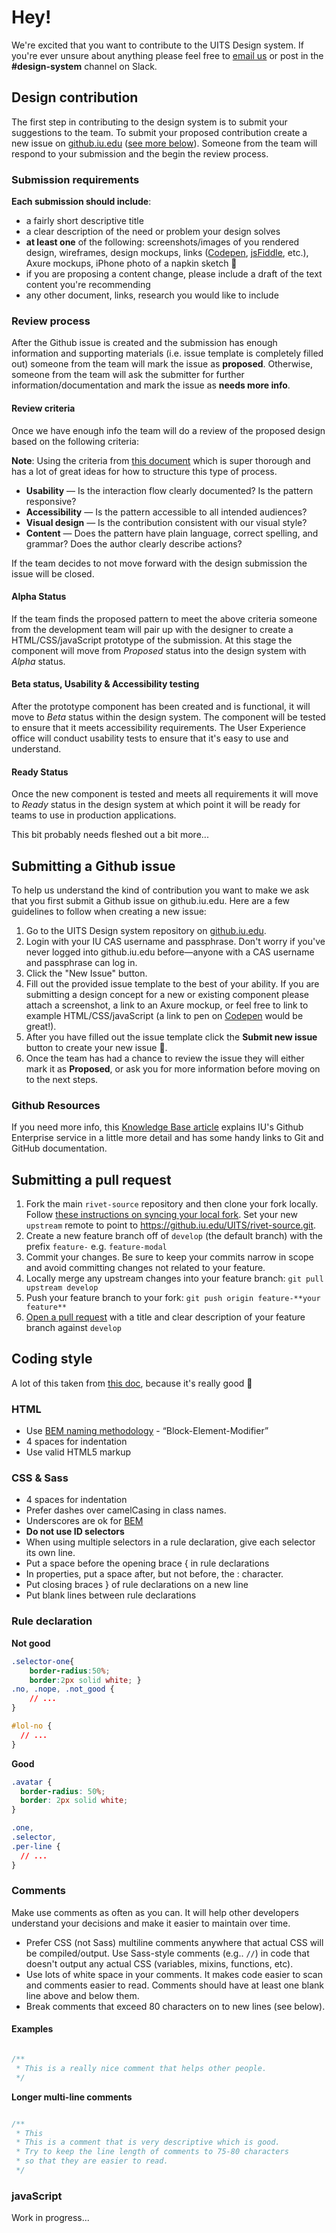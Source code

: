 # Hey!

We're excited that you want to contribute to the UITS Design system. If you're ever unsure about anything please feel free to [email us](mailto:uxo@iu.edu) or post in the **#design-system** channel on Slack.

## Design contribution
The first step in contributing to the design system is to submit your suggestions to the team. To submit your proposed contribution create a new issue on [github.iu.edu](https://github.iu.edu/UITS/uitsds/issues) ([see more below](submitting-a-github-issue)). Someone from the team will respond to your submission and the begin the review process.

### Submission requirements

**Each submission should include**:

- a fairly short descriptive title
- a clear description of the need or problem your design solves
- **at least one** of the following: screenshots/images of you rendered design, wireframes, design mockups, links ([Codepen](http://codepen.io/), [jsFiddle](https://jsfiddle.net/), etc.), Axure mockups, iPhone photo of a napkin sketch :pencil:
- if you are proposing a content change, please include a draft of  the text content you're recommending
- any other document, links, research you would like to include

### Review process
After the Github issue is created and the submission has enough information and supporting materials (i.e. issue template is completely filled out) someone from the team will mark the issue as **proposed**. Otherwise, someone from the team will ask the submitter for further information/documentation and mark the issue as **needs more info**.

#### Review criteria
Once we have enough info the team will do a review of the proposed design based on the following criteria:

**Note**: Using the criteria from [this document](https://github.com/18F/web-design-standards/wiki/Contribution-Guidelines%3A-Design) which is super thorough and has a lot of great ideas for how to structure this type of process.

- **Usability** — Is the interaction flow clearly documented? Is the pattern responsive?
- **Accessibility** — Is the pattern accessible to all intended audiences?
- **Visual design** — Is the contribution consistent with our visual style?
- **Content** — Does the pattern have plain language, correct spelling, and grammar? Does the author clearly describe actions?

If the team decides to not move forward with the design submission the issue will be closed.

#### Alpha Status
If the team finds the proposed pattern to meet the above criteria someone from the development team will pair up with the designer to create a HTML/CSS/javaScript prototype of the submission. At this stage the component will move from _Proposed_ status into the design system with _Alpha_ status.

#### Beta status, Usability & Accessibility testing
After the prototype component has been created and is functional, it will move to _Beta_ status within the design system. The component will be tested to ensure that it meets accessibility requirements. The User Experience office will conduct usability tests to ensure that it's easy to use and understand.

#### Ready Status
Once the new component is tested and meets all requirements it will move to _Ready_ status in the design system at which point it will be ready for teams to use in production applications.

This bit probably needs fleshed out a bit more...

## Submitting a Github issue
To help us understand the kind of contribution you want to make we ask that you first submit a Github issue on github.iu.edu. Here are a few guidelines to follow when creating a new issue:

1. Go to the UITS Design system repository on [github.iu.edu](https://github.iu.edu/UITS/uitsds/issues).
2. Login with your IU CAS username and passphrase. Don't worry if you've never logged into github.iu.edu before—anyone with a CAS username and passphrase can log in.
3. Click the "New Issue" button.
4. Fill out the provided issue template to the best of your ability. If you are submitting a design concept for a new or existing component please attach a screenshot, a link to an Axure mockup, or feel free to link to example HTML/CSS/javaScript (a link to pen on [Codepen](http://codepen.io/) would be great!).
5. After you have filled out the issue template click the **Submit new issue** button to create your new issue :tada:.
6. Once the team has had a chance to review the issue they will either mark it as **Proposed**, or ask you for more information before moving on to the next steps.

### Github Resources
If you need more info, this [Knowledge Base article](https://kb.iu.edu/d/bagk) explains IU's Github Enterprise service in a little more detail and has some handy links to Git and GitHub documentation.

## Submitting a pull request
1. Fork the main `rivet-source` repository and then clone your fork locally. Follow [these instructions on syncing your local fork](https://help.github.com/articles/fork-a-repo/#keep-your-fork-synced). Set your new `upstream` remote to point to https://github.iu.edu/UITS/rivet-source.git.
2. Create a new feature branch off of `develop` (the default branch) with the prefix `feature-` e.g. `feature-modal`
3. Commit your changes. Be sure to keep your commits narrow in scope and avoid committing changes not related to your feature.
4. Locally merge any upstream changes into your feature branch: `git pull upstream develop`
5. Push your feature branch to your fork: `git push origin feature-**your feature**`
6. [Open a pull request](https://help.github.com/articles/about-pull-requests/) with a title and clear description of your feature branch against `develop`

## Coding style
A lot of this taken from [this doc](https://github.com/airbnb/css/blob/master/README.md), because it's really good :100:

### HTML
- Use [BEM naming methodology](https://css-tricks.com/bem-101/) - “Block-Element-Modifier”
- 4 spaces for indentation
- Use valid HTML5 markup

### CSS & Sass
- 4 spaces for indentation
- Prefer dashes over camelCasing in class names.
- Underscores are ok for [BEM](https://csswizardry.com/2013/01/mindbemding-getting-your-head-round-bem-syntax/)
- **Do not use ID selectors**
- When using multiple selectors in a rule declaration, give each selector its own line.
- Put a space before the opening brace { in rule declarations
- In properties, put a space after, but not before, the : character.
- Put closing braces } of rule declarations on a new line
- Put blank lines between rule declarations

### Rule declaration

**Not good**

```css
.selector-one{
    border-radius:50%;
    border:2px solid white; }
.no, .nope, .not_good {
    // ...
}

#lol-no {
  // ...
}
```

**Good**

```css
.avatar {
  border-radius: 50%;
  border: 2px solid white;
}

.one,
.selector,
.per-line {
  // ...
}
```


### Comments
Make use comments as often as you can. It will help other developers understand your decisions and make it easier to maintain over time.

- Prefer CSS (not Sass) multiline comments anywhere that actual CSS will be compiled/output. Use Sass-style comments (e.g.. `//`) in code that doesn't output any actual CSS (variables, mixins, functions, etc).
- Use lots of white space in your comments. It makes code easier to scan and comments easier to read. Comments should have at least one blank line above and below them.
- Break comments that exceed 80 characters on to new lines (see below).

#### Examples

```css

/**
 * This is a really nice comment that helps other people.
 */

```

**Longer multi-line comments**
```css

/**
 * This
 * This is a comment that is very descriptive which is good.
 * Try to keep the line length of comments to 75-80 characters
 * so that they are easier to read.
 */

```

### javaScript
Work in progress...
